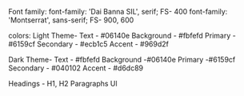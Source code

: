 Font family:
font-family: 'Dai Banna SIL', serif;   FS- 400
font-family: 'Montserrat', sans-serif;  FS- 900, 600


colors:
Light Theme-
Text - #06140e
Background - #fbfefd
Primary - #6159cf
Secondary - #ecb1c5
Accent - #969d2f

Dark Theme-
Text - #fbfefd
Background -#06140e
Primary -#6159cf
Secondary - #040102
Accent - #d6dc89

Headings - H1, H2
Paragraphs
Ul

